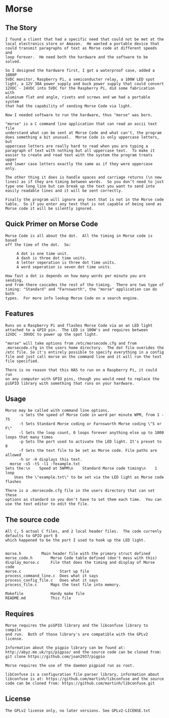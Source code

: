 Morse
=====

## The Story

    I found a client that had a specific need that could not be met at the
    local electronics store or Amazon.  He wanted a portable device that
    could transmit paragraphs of text as Morse code at different speeds and
    loop forever.  He need both the hardware and the software to be solved.

    So I designed the hardware first, I got a waterproof case, added a 1080P
    5VDC monitor, Raspberry Pi, a semiconducter relay, a 100W LED spot
    light, a 12V 30A power supply and buck power supply that could convert
    12VDC - 24VDC into 5VDC for the Raspberry Pi, did some fabrication with
    aluminum flat and angle, rivets and screws and we had a portable system
    that had the capability of sending Morse Code via light.  

    Now I needed software to run the hardware, thus "morse" was born.

    "morse" is a C command line application that can read an ascii text file
    understand what can be sent at Morse Code and what can't, the program
    does something a bit unusual.  Morse Code is only uppercase letters, but
    uppercase letters are really hard to read when you are typing a
    paragraph of text with nothing but all uppercase text.  To make it
    easier to create and read text with the system the program treats upper
    and lower case letters exactly the same as if they were uppercase only.

    The other thing it does is handle spaces and carriage returns (\n new
    lines) as if they are timing between words.  So you don’t need to just
    type one long line but can break up the text you want to send into
    easily readable lines and it will be sent correctly.

    Finally the program will ignore any text that is not in the Morse code
    table.  So if you enter any text that is not capable of being send as
    Morse code it will be silently ignored.

## Quick Primer on Morse Code

    Morse Code is all about the dot.  All the timing in Morse code is based
    off the time of the dot.  So:

         A dot is one time unit.
         A dash is three dot time units.
         A letter seperation is three dot time units.
         A word seperation is seven dot time units.

    How fast a dot is depends on how many words per minute you are sending,
    and from there cascades the rest of the timing.  There are two type of
    timing: "Standard" and "Farnsworth", the "morse" application can do both
    types.  For more info lookup Morse Code on a search engine.

## Features

    Runs on a Raspberry Pi and flashes Morse Code via an an LED light
    attached to a GPIO pin.  The LED is 100W's and requires between 
    12VDC - 30VDC to power up the spot light.

    "morse" will take options from /etc/morsecode.cfg and from
    .morsecode.cfg in the users home directory.  The dot file overides the
    /etc file. So it's entirely possible to specify everything in a config
    file and just call morse on the command line and it will run the text
    file specified.

    There is no reason that this HAS to run on a Raspberry Pi, it could run
    on any computer with GPIO pins, though you would need to replace the
    piGPIO library with something that runs on your hardware.

## Usage

    Morse may be called with command line options.
          -s Sets the speed of Morse Code in word per minute WPM, from 1 - 75
          -t Sets Standard Morse coding or Farnsworth Morse coding \"S or F\"
          -l Sets the loop count, 0 loops forever anything else up to 1000 loops that many times
          -p Sets the port used to activate the LED light. It's preset to 8
          -f Sets the text file to be set as Morse code. File paths are allowed
          -h or -H displays this text.
      morse -s5 -tS -l1 -fexample.txt
    Sets the:\n    Speed at 5WPM\n    Standard Morse code timing\n    1 loop
        Uses the \"example.txt\" to be set via the LED light as Morse code flashes

    There is a .morsecode.cfg file in the users directory that can set these
    options as standard so you don't have to set them each time.  You can
    use the text editor to edit the file.

## The source code

    All C, 5 actual C files, and 2 local header files.  The code currenly defaults to GPIO port 8
    which happened to be the port I used to hook up the LED light.


    morse.h		    Main header file with the primary struct defined
    morse_code.h	    Morse Code table defined (don't mess with this)
    display_morse.c	    File that does the timing and display of Morse code
    morse.c                 Start up file
    process_command_line.c  Does what it says
    process_config_file.c   Does what it says
    process_file.c	    Maps the text file into memory.

    Makefile		    Handy make file
    README.md		    This file
 
## Requires

    Morse requires the piGPIO library and the libconfuse library to compile
    and run.  Both of those library's are compatible with the GPLv2 license.

    Information about the pigpio library can be found at:
    http://abyz.me.uk/rpi/pigpio/ and the source code can be cloned from:
    git clone https://github.com/joan2937/pigpio
    
    Morse requires the use of the daemon pigpiod run as root.

    libConfuse is a configuration file parser library, information about
    libconfuse is at: https://github.com/martinh/libconfuse and the source
    code can be cloned from: https://github.com/martinh/libconfuse.git

## License

    The GPLv2 license only, no later versions. See GPLv2-LICENSE.txt
